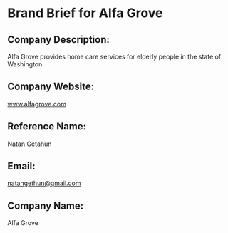 # Brand Brief for Alfa Grove
## Company Description:
Alfa Grove provides home care services for elderly people in the state of Washington.
## Company Website:
www.alfagrove.com
## Reference Name:
Natan Getahun
## Email:
natangethun@gmail.com
## Company Name:
Alfa Grove